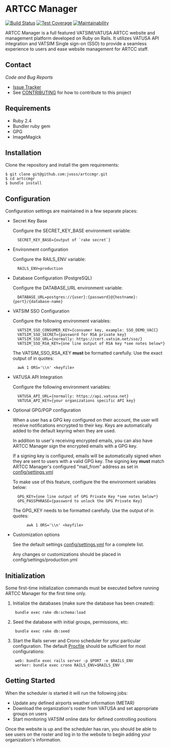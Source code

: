 # ARTCC Manager

[![Build Status](https://travis-ci.org/jvoss/artccmgr.svg?branch=development)](https://travis-ci.org/jvoss/artccmgr) [![Test Coverage](https://api.codeclimate.com/v1/badges/22c80ebbf0b39960ac03/test_coverage)](https://codeclimate.com/github/jvoss/artccmgr/test_coverage) [![Maintainability](https://api.codeclimate.com/v1/badges/22c80ebbf0b39960ac03/maintainability)](https://codeclimate.com/github/jvoss/artccmgr/maintainability) 

ARTCC Manager is a full featured VATSIM/VATUSA ARTCC website and management platform
developed on Ruby on Rails. It utilizes VATUSA API integration and VATSIM Single sign-on
(SSO) to provide a seamless experience to users and ease website management for ARTCC staff.

Contact
-------
*Code and Bug Reports*

* [Issue Tracker](https://github.com/jvoss/artccmgr/issues)
* See [CONTRIBUTING](CONTRIBUTING.md) for how to contribute to this project

Requirements
------------

* Ruby 2.4
* Bundler ruby gem
* GPG
* ImageMagick

Installation
------------
Clone the repository and install the gem requirements:
    
    $ git clone git@github.com:jvoss/artccmgr.git
    $ cd artccmgr
    $ bundle install

Configuration
---------------
Configuration settings are maintained in a few separate places:

* Secret Key Base

    Configure the SECRET_KEY_BASE environment variable:
    
        SECRET_KEY_BASE={output of `rake secret`}
        
* Environment configuration

    Configure the RAILS_ENV variable:
    
        RAILS_ENV=production

* Database Configuration (PostgreSQL)

    Configure the DATABASE_URL environment variable:
        
        DATABASE_URL=postgres://{user}:{password}@{hostname}:{port}/{database-name}
        
* VATSIM SSO Configuration

    Configure the following environment variables:
    
        VATSIM_SSO_CONSUMER_KEY={consumer key, example: SSO_DEMO_VACC}
        VATSIM_SSO_SECRET={password for RSA private key}
        VATSIM_SSO_URL={normally: https://cert.vatsim.net/sso/}
        VATSIM_SSO_RSA_KEY={one line output of RSA key *see notes below*}
        
    The VATSIM_SSO_RSA_KEY **must** be formatted carefully. Use the exact output of in quotes:
    
        awk 1 ORS='\\n' <keyfile>
        
* VATUSA API Integration

    Configure the following environment variables:
    
        VATUSA_API_URL={normally: https://api.vatusa.net}
        VATUSA_API_KEY={your organizations specific API key}
        
* Optional GPG/PGP configuration

    When a user has a GPG key configured on their account, the user will
    receive notifications encrypted to their key. Keys are automatically
    added to the default keyring when they are used.

    In addition to user's receiving encrypted emails, you can also
    have ARTCC Manager sign the encrypted emails with a GPG key. 
    
    If a signing key is configured, emails will be automatically 
    signed when they are sent to users with a valid GPG key. The signing
    key **must** match ARTCC Manager's configured "mail_from" address as set in
    [config/settings.yml](config/settings.yml)
    
    To make use of this feature, configure the the environment variables below:
    
        GPG_KEY={one line output of GPG Private Key *see notes below*}
        GPG_PASSPHRASE={password to unlock the GPG Private Key}
        
    The GPG_KEY needs to be formatted carefully. Use the output of in quotes:
        
            awk 1 ORS='\\n' <keyfile>
        
* Customization options

    See the default settings [config/settings.yml](config/settings.yml) for a complete list.
    
    Any changes or customizations should be placed in config/settings/production.yml

## Initialization
Some first-time initialization commands must be executed before running ARTCC Manager for
the first time only.

1) Initialize the databases (make sure the database has been created):
    
        bundle exec rake db:schema:load  
        
2) Seed the database with initial groups, permissions, etc:

        bundle exec rake db:seed

3) Start the Rails server and Crono scheduler for your particular configuration. The
default [Procfile](Procfile) should be sufficient for most configurations:

        web: bundle exec rails server -p $PORT -e $RAILS_ENV
        worker: bundle exec crono RAILS_ENV=$RAILS_ENV
        
## Getting Started
When the scheduler is started it will run the following jobs:

* Update any defined airports weather information (METAR)
* Download the organization's roster from VATUSA and set appropriate groups on users
* Start monitoring VATSIM online data for defined controlling positions

Once the website is up and the scheduler has ran, you should be able to see users on
the roster and log in to the website to begin adding your organization's information. 
    